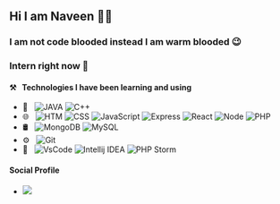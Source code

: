 ## Hi I am Naveen 👋👋

### I am not code blooded instead I am warm blooded 😉 
### Intern right now 🔭

#### ⚒ &nbsp; Technologies I have been learning and using
- 🧮 &nbsp; ![JAVA](https://img.shields.io/badge/-Java-333333?style=flat&logo=java&logoColor=33ccff)  ![C++](https://img.shields.io/badge/-Python-333333?style=flat&logo=python)
- 🌐 &nbsp; ![HTM ](https://img.shields.io/badge/-HTML-333333?style=flat&logo=html5&logoColor=f2793d) ![CSS](https://img.shields.io/badge/-CSS-333333?style=flat&logo=css3&logoColor=3d9feb) ![JavaScript](https://img.shields.io/badge/-JavaScript-333333?style=flat&logo=javascript) ![Express](https://img.shields.io/badge/-Express-333333?style=flat&logo=express) ![React](https://img.shields.io/badge/-React-333333?style=flat&logo=react) ![Node](https://img.shields.io/badge/-Node-333333?style=flat&logo=node.js) ![PHP](https://img.shields.io/badge/-PHP-333333?style=flat&logo=php)
- 🛢 &nbsp; ![MongoDB](https://img.shields.io/badge/-MongoDB-333333?style=flat&logo=mongodb) ![MySQL](https://img.shields.io/badge/-MySQL-333333?style=flat&logo=mysql&logoColor=ccd9ff) 
- ⚙️ &nbsp; ![Git](https://img.shields.io/badge/-Git-333333?style=flat&logo=git)
- 🔨 &nbsp; ![VsCode](https://img.shields.io/badge/-VsCode-333333?style=flat&logo=visual-studio-code&logoColor=blue) ![Intellij IDEA](https://img.shields.io/badge/-Intellij%20IDEA-333333?style=flat&logo=intellij-idea&logoColor=ed6fac)  ![PHP Storm](https://img.shields.io/badge/-PHP%20Storm-333333?style=flat&logo=phpstorm&logoColor=8792fa)

#### Social Profile
- [![](https://img.shields.io/badge/-LinkedIn-333333?style=flat&logo=linkedin&logoColor=blue)](https://www.linkedin.com/in/naveenkumarreddyk)

